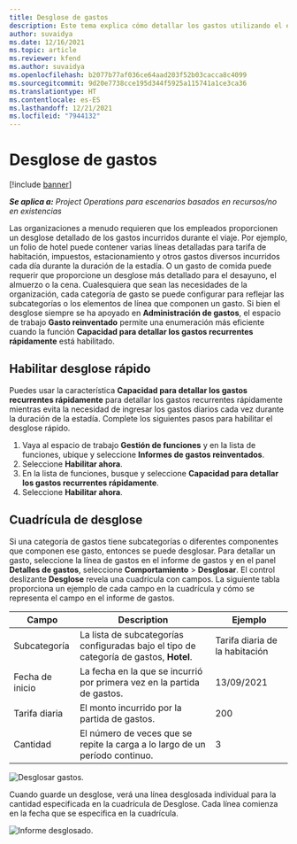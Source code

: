 ```yaml
---
title: Desglose de gastos
description: Este tema explica cómo detallar los gastos utilizando el espacio de trabajo de gastos reinventado.
author: suvaidya
ms.date: 12/16/2021
ms.topic: article
ms.reviewer: kfend
ms.author: suvaidya
ms.openlocfilehash: b2077b77af036ce64aad203f52b03cacca8c4099
ms.sourcegitcommit: 9d20e7738cce195d344f5925a115741a1ce3ca36
ms.translationtype: HT
ms.contentlocale: es-ES
ms.lasthandoff: 12/21/2021
ms.locfileid: "7944132"
---
```

# <a name="expense-itemization"></a>Desglose de gastos

[!include [banner](../includes/banner.md)]

_**Se aplica a:** Project Operations para escenarios basados en recursos/no en existencias_

Las organizaciones a menudo requieren que los empleados proporcionen un desglose detallado de los gastos incurridos durante el viaje. Por ejemplo, un folio de hotel puede contener varias líneas detalladas para tarifa de habitación, impuestos, estacionamiento y otros gastos diversos incurridos cada día durante la duración de la estadía. O un gasto de comida puede requerir que proporcione un desglose más detallado para el desayuno, el almuerzo o la cena. Cualesquiera que sean las necesidades de la organización, cada categoría de gasto se puede configurar para reflejar las subcategorías o los elementos de línea que componen un gasto. Si bien el desglose siempre se ha apoyado en **Administración de gastos**, el espacio de trabajo **Gasto reinventado** permite una enumeración más eficiente cuando la función **Capacidad para detallar los gastos recurrentes rápidamente** está habilitado.  

## <a name="enable-quick-itemization"></a>Habilitar desglose rápido 

Puedes usar la característica **Capacidad para detallar los gastos recurrentes rápidamente** para detallar los gastos recurrentes rápidamente mientras evita la necesidad de ingresar los gastos diarios cada vez durante la duración de la estadía. Complete los siguientes pasos para habilitar el desglose rápido.

1. Vaya al espacio de trabajo **Gestión de funciones** y en la lista de funciones, ubique y seleccione **Informes de gastos reinventados**. 
2. Seleccione **Habilitar ahora**. 
3. En la lista de funciones, busque y seleccione **Capacidad para detallar los gastos recurrentes rápidamente**.
4. Seleccione **Habilitar ahora**. 

## <a name="itemization-grid"></a>Cuadrícula de desglose 

Si una categoría de gastos tiene subcategorías o diferentes componentes que componen ese gasto, entonces se puede desglosar. Para detallar un gasto, seleccione la línea de gastos en el informe de gastos y en el panel **Detalles de gastos**, seleccione **Comportamiento** > **Desglosar**. El control deslizante **Desglose** revela una cuadrícula con campos. La siguiente tabla proporciona un ejemplo de cada campo en la cuadrícula y cómo se representa el campo en el informe de gastos. 

|     Campo          |     Description                                                                                  |     Ejemplo              |
|--------------------|--------------------------------------------------------------------------------------------------|--------------------------|
|     Subcategoría    |     La lista de subcategorías configuradas bajo el tipo de categoría de gastos, **Hotel**.             |     Tarifa diaria de la habitación      |
|     Fecha de inicio     |     La fecha en la que se incurrió por primera vez en la partida de gastos.                                           |     13/09/2021           |
|     Tarifa diaria     |     El monto incurrido por la partida de gastos.                                                    |     200                  |
|     Cantidad       |     El número de veces que se repite la carga a lo largo de un período continuo.                       |     3                    |

![Desglosar gastos.](media/Itemization%20screen%201.png)

Cuando guarde un desglose, verá una línea desglosada individual para la cantidad especificada en la cuadrícula de Desglose. Cada línea comienza en la fecha que se especifica en la cuadrícula.

![Informe desglosado.](media/Itemization%20screen%202.png)

